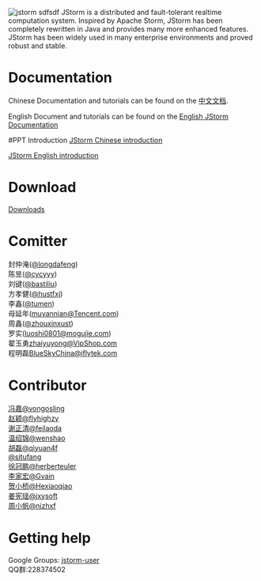 ﻿![jstorm](http://42.121.19.155/jstorm/jstorm-small.jpg)
sdfsdf
JStorm is a distributed and fault-tolerant realtime computation system. Inspired by Apache Storm, JStorm has been completely rewritten in Java and provides many more enhanced features. JStorm has been widely used in many enterprise environments and proved robust and stable.

# Documentation
Chinese Documentation and tutorials can be found on the [中文文档](https://github.com/alibaba/jstorm/wiki/JStorm-Chinese-Documentation).

English Document and tutorials can be found on the [English JStorm Documentation](https://github.com/alibaba/jstorm/wiki/JStorm-English-Documentation)

#PPT Introduction
[JStorm Chinese introduction](http://42.121.19.155/jstorm/JStorm-introduce.pptx)


[JStorm English introduction](http://42.121.19.155/jstorm/JStorm-introduce-en.pptx)

# Download
 [Downloads](https://github.com/alibaba/jstorm/wiki/Downloads)



# Comitter
封仲淹([@longdafeng](https://github.com/longdafeng))<br/>
陈昱([@cycyyy](https://github.com/cycyyy))<br/>
刘键([@bastiliu](https://github.com/bastiliu))<br/>
方孝健([@hustfxj](https://github.com/hustfxj))<br/>
李鑫([@tumen](https://github.com/tumen))<br/>
母延年([muyannian@Tencent.com](https://github.com/muyannian))<br/>
周鑫([@zhouxinxust](https://github.com/zhouxinxust))<br/>
罗实([luoshi0801@mogujie.com](https://github.com/luoshi0801))<br/>
翟玉勇[zhaiyuyong@VipShop.com](https://github.com/zhaiyuyong)<br/>
程明磊[BlueSkyChina@iflytek.com](https://github.com/BlueSkyChina)<br/>

# Contributor
[冯嘉@vongosling](https://github.com/vongosling)<br/>
[赵颖@flyhighzy](http://weibo.com/flyhighzy)<br/>
[谢正清@feilaoda](http://weibo.com/feilaoda)<br/>
[温绍锦@wenshao](https://github.com/wenshao)<br/>
[胡磊@qiyuan4f](https://github.com/qiyuan4f)<br/>
[@situfang](https://github.com/situfang)<br/>
[徐冠鹏@herberteuler](https://github.com/herberteuler)<br/>
[李家宏@Gvain](https://github.com/Gvain)<br/>
[贺小桥@Hexiaoqiao](https://github.com/Hexiaoqiao)<br/>
[姜宪瑶@jxysoft](https://github.com/Hexiaoqiao)<br/>
[周小帆@njzhxf](https://github.com/njzhxf)<br/>


# Getting help
Google Groups: [jstorm-user](https://groups.google.com/forum/#!forum/jstorm-user)<br />
QQ群:228374502
